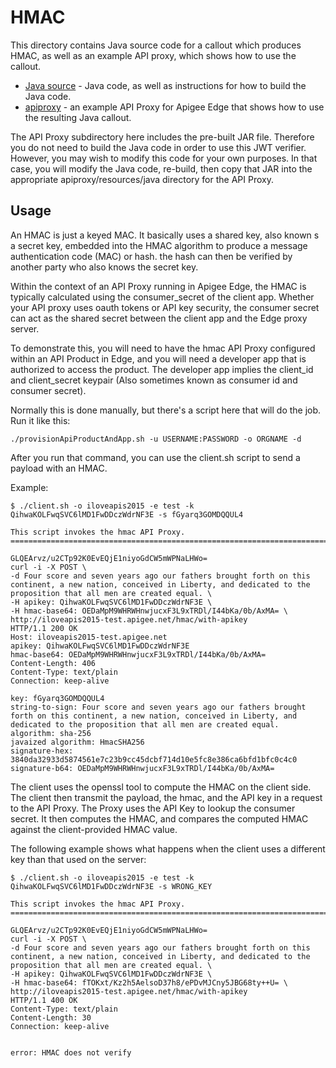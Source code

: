 # HMAC

This directory contains Java source code for a callout which produces HMAC,
as well as an example API proxy, which shows how to use the callout. 


- [Java source](callout) - Java code, as well as instructions for how to build the Java code.
- [apiproxy](apiproxy) - an example API Proxy for Apigee Edge that shows how to use the resulting Java callout.


The API Proxy subdirectory here includes the pre-built JAR file. Therefore you do not need to build the Java code in order to use this JWT verifier. However, you may wish to modify this code for your own purposes. In that case, you will modify the Java code, re-build, then copy that JAR into the appropriate apiproxy/resources/java directory for the API Proxy. 


## Usage 

An HMAC is just a keyed MAC. It basically uses a shared key, also known s a secret key, embedded into the HMAC algorithm to produce a message authentication code (MAC) or hash.  the hash can then be verified by another party who also knows the secret key. 

Within the context of an API Proxy running in Apigee Edge, the HMAC is typically calculated using the consumer_secret of the client app.  Whether your API proxy uses oauth tokens or API key security, the consumer secret can act as the shared secret between the client app and the Edge proxy server. 

To demonstrate this, you will need to have the hmac API Proxy configured within an API 
Product in Edge, and you will need a developer app that is authorized to access the product. The developer app implies the client_id and client_secret keypair (Also sometimes known as consumer id and consumer secret). 

Normally this is done manually, but there's a script here that will do the job.  Run it like this: 

```
./provisionApiProductAndApp.sh -u USERNAME:PASSWORD -o ORGNAME -d 
```


After you run that command, you can use the client.sh script to send a payload with an HMAC. 

Example: 

```
$ ./client.sh -o iloveapis2015 -e test -k QihwaKOLFwqSVC6lMD1FwDDczWdrNF3E -s fGyarq3GOMDQQUL4 

This script invokes the hmac API Proxy.
==============================================================================

GLQEArvz/u2CTp92K0EvEQjE1niyoGdCW5mWPNaLHWo=
curl -i -X POST \
-d Four score and seven years ago our fathers brought forth on this continent, a new nation, conceived in Liberty, and dedicated to the proposition that all men are created equal. \
-H apikey: QihwaKOLFwqSVC6lMD1FwDDczWdrNF3E \
-H hmac-base64: OEDaMpM9WHRWHnwjucxF3L9xTRDl/I44bKa/0b/AxMA= \
http://iloveapis2015-test.apigee.net/hmac/with-apikey
HTTP/1.1 200 OK
Host: iloveapis2015-test.apigee.net
apikey: QihwaKOLFwqSVC6lMD1FwDDczWdrNF3E
hmac-base64: OEDaMpM9WHRWHnwjucxF3L9xTRDl/I44bKa/0b/AxMA=
Content-Length: 406
Content-Type: text/plain
Connection: keep-alive

key: fGyarq3GOMDQQUL4
string-to-sign: Four score and seven years ago our fathers brought forth on this continent, a new nation, conceived in Liberty, and dedicated to the proposition that all men are created equal.
algorithm: sha-256
javaized algorithm: HmacSHA256
signature-hex: 3840da32933d5874561e7c23b9cc45dcbf714d10e5fc8e386ca6bfd1bfc0c4c0
signature-b64: OEDaMpM9WHRWHnwjucxF3L9xTRDl/I44bKa/0b/AxMA=

```


The client uses the openssl tool to compute the HMAC on the client side. The client then transmit the payload, the hmac, and the API key in a request to the API Proxy.  The Proxy uses the API Key to lookup the consumer secret. It then computes the HMAC, and compares the computed HMAC against the client-provided HMAC value. 


The following example shows what happens when the client uses a different key than that used on the server:


```
$ ./client.sh -o iloveapis2015 -e test -k QihwaKOLFwqSVC6lMD1FwDDczWdrNF3E -s WRONG_KEY 

This script invokes the hmac API Proxy.
==============================================================================

GLQEArvz/u2CTp92K0EvEQjE1niyoGdCW5mWPNaLHWo=
curl -i -X POST \
-d Four score and seven years ago our fathers brought forth on this continent, a new nation, conceived in Liberty, and dedicated to the proposition that all men are created equal. \
-H apikey: QihwaKOLFwqSVC6lMD1FwDDczWdrNF3E \
-H hmac-base64: fTOKxt/Kz2h5AelsoD37h8/ePDvMJCny5JBG68ty++U= \
http://iloveapis2015-test.apigee.net/hmac/with-apikey
HTTP/1.1 400 OK
Content-Type: text/plain
Content-Length: 30
Connection: keep-alive


error: HMAC does not verify
```